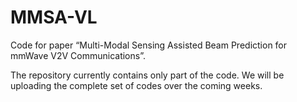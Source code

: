 # MMSA-VL
Code for paper “Multi-Modal Sensing Assisted Beam Prediction for mmWave V2V Communications”.

The repository currently contains only part of the code. We will be uploading the complete set of codes over the coming weeks.
